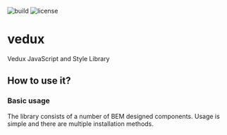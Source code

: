 
![build](https://travis-ci.org/kmjbyrne/vedux.svg?branch=master)
![license](https://img.shields.io/github/license/mashape/apistatus.svg)


# vedux
Vedux JavaScript and Style Library

## How to use it?

### Basic usage

  The library consists of a number of BEM designed components. Usage is simple and there are multiple installation methods.

